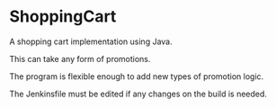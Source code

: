 # ShoppingCart
A shopping cart implementation using Java. 

This can take any form of promotions. 

The program is flexible enough to add new types of promotion logic.

The Jenkinsfile must be edited if any changes on the build is needed.
#####



